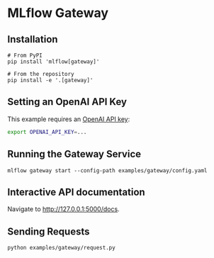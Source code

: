 # MLflow Gateway

## Installation

```shell
# From PyPI
pip install 'mlflow[gateway]'

# From the repository
pip install -e '.[gateway]'
```

## Setting an OpenAI API Key

This example requires an [OpenAI API key](https://platform.openai.com/account/api-keys):

```sh
export OPENAI_API_KEY=...
```

## Running the Gateway Service

```shell
mlflow gateway start --config-path examples/gateway/config.yaml
```

## Interactive API documentation

Navigate to http://127.0.0.1:5000/docs.

## Sending Requests

```sh
python examples/gateway/request.py
```
